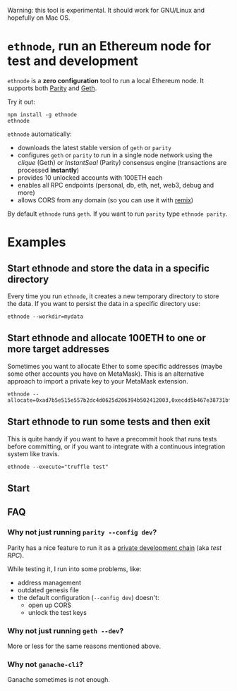 Warning: this tool is experimental. It should work for GNU/Linux and hopefully on Mac OS.

# `ethnode`, run an Ethereum node for test and development
`ethnode` is a **zero configuration** tool to run a local Ethereum node. It supports both [Parity][parity] and [Geth][geth].

Try it out:
```
npm install -g ethnode
ethnode
```

`ethnode` automatically:
- downloads the latest stable version of `geth` or `parity`
- configures `geth` or `parity` to run in a single node network using the *clique* (Geth) or *InstantSeal* (Parity) consensus engine (transactions are processed **instantly**)
- provides 10 unlocked accounts with 100ETH each
- enables all RPC endpoints (personal, db, eth, net, web3, debug and more)
- allows CORS from any domain (so you can use it with [remix][remix])

By default `ethnode` runs `geth`. If you want to run `parity` type `ethnode parity`.

# Examples

## Start ethnode and store the data in a specific directory
Every time you run `ethnode`, it creates a new temporary directory to store the data. If you want to persist the data in a specific directory use:
```
ethnode --workdir=mydata
```

## Start ethnode and allocate 100ETH to one or more target addresses
Sometimes you want to allocate Ether to some specific addresses (maybe some other accounts you have on MetaMask). This is an alternative approach to import a private key to your MetaMask extension.
```
ethnode --allocate=0xad7b5e515e557b2dc4d0625d206394b502412003,0xecdd5b467e38731bfad4bd75faa45c7d58e41b49
```

## Start ethnode to run some tests and then exit
This is quite handy if you want to have a precommit hook that runs tests before committing, or if you want to integrate with a continuous integration system like travis.

```
ethnode --execute="truffle test"
```

## Start

## FAQ
### Why not just running `parity --config dev`?
Parity has a nice feature to run it as a [private development chain][parity:devchain] (aka *test RPC*).

While testing it, I run into some problems, like:
- address management
- outdated genesis file
- the default configuration (`--config dev`) doesn't:
  - open up CORS
  - unlock the test keys

### Why not just running `geth --dev`?
More or less for the same reasons mentioned above.

### Why not `ganache-cli`?
Ganache sometimes is not enough.


[parity]: https://github.com/paritytech/parity-ethereum
[geth]: https://github.com/ethereum/go-ethereum
[parity:devchain]: https://wiki.parity.io/Private-development-chain
[remix]: http://remix.ethereum.org/
[geth-testnet]: https://hackernoon.com/setup-your-own-private-proof-of-authority-ethereum-network-with-geth-9a0a3750cda8
[hudson:gas]: https://hudsonjameson.com/2017-06-27-accounts-transactions-gas-ethereum/
